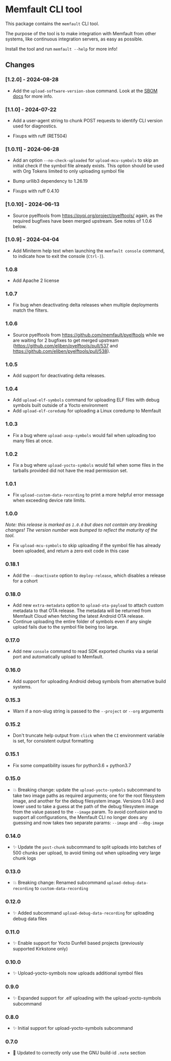 # Memfault CLI tool

This package contains the `memfault` CLI tool.

The purpose of the tool is to make integration with Memfault from other systems,
like continuous integration servers, as easy as possible.

Install the tool and run `memfault --help` for more info!

## Changes

### [1.2.0] - 2024-08-28

- Add the `upload-software-version-sbom` command. Look at the
  [SBOM docs](https://docs.memfault.com/docs/platform/sbom) for more info.

### [1.1.0] - 2024-07-22

- Add a user-agent string to chunk POST requests to identify CLI version used
  for diagnostics.

- Fixups with ruff (RET504)

### [1.0.11] - 2024-06-28

- Add an option `--no-check-uploaded` for `upload-mcu-symbols` to skip an
  initial check if the symbol file already exists. This option should be used
  with Org Tokens limited to only uploading symbol file

- Bump urllib3 dependency to 1.26.19

- Fixups with ruff 0.4.10

### [1.0.10] - 2024-06-13

- Source pyelftools from <https://pypi.org/project/pyelftools/> again, as the
  required bugfixes have been merged upstream. See notes of 1.0.6 below.

### [1.0.9] - 2024-04-04

- Add Miniterm help text when launching the `memfault console` command, to
  indicate how to exit the console (`Ctrl-]`).

### 1.0.8

- Add Apache 2 license

### 1.0.7

- Fix bug when deactivating delta releases when multiple deployments match the
  filters.

### 1.0.6

- Source pyelftools from <https://github.com/memfault/pyelftools> while we are
  waiting for 2 bugfixes to get merged upstream
  (<https://github.com/eliben/pyelftools/pull/537> and
  <https://github.com/eliben/pyelftools/pull/538>).

### 1.0.5

- Add support for deactivating delta releases.

### 1.0.4

- Add `upload-elf-symbols` command for uploading ELF files with debug symbols
  built outside of a Yocto environment
- Add `upload-elf-coredump` for uploading a Linux coredump to Memfault

### 1.0.3

- Fix a bug where `upload-aosp-symbols` would fail when uploading too many files
  at once.

### 1.0.2

- Fix a bug where `upload-yocto-symbols` would fail when some files in the
  tarballs provided did not have the read permission set.

### 1.0.1

- Fix `upload-custom-data-recording` to print a more helpful error message when
  exceeding device rate limits.

### 1.0.0

_Note: this release is marked as `1.0.0` but does not contain any breaking
changes! The version number was bumped to reflect the maturity of the tool._

- Fix `upload-mcu-symbols` to skip uploading if the symbol file has already been
  uploaded, and return a zero exit code in this case

### 0.18.1

- Add the `--deactivate` option to `deploy-release`, which disables a release
  for a cohort

### 0.18.0

- Add new `extra-metadata` option to `upload-ota-payload` to attach custom
  metadata to that OTA release. The metadata will be returned from Memfault
  Cloud when fetching the latest Android OTA release.
- Continue uploading the entire folder of symbols even if any single upload
  fails due to the symbol file being too large.

### 0.17.0

- Add new `console` command to read SDK exported chunks via a serial port and
  automatically upload to Memfault.

### 0.16.0

- Add support for uploading Android debug symbols from alternative build
  systems.

### 0.15.3

- Warn if a non-slug string is passed to the `--project` or `--org` arguments

### 0.15.2

- Don't truncate help output from `click` when the `CI` environment variable is
  set, for consistent output formatting

### 0.15.1

- Fix some compatibility issues for python3.6 + python3.7

### 0.15.0

- 💥 Breaking change: update the `upload-yocto-symbols` subcommand to take two
  image paths as required arguments; one for the root filesystem image, and
  another for the debug filesystem image. Versions 0.14.0 and lower used to take
  a guess at the path of the debug filesystem image from the value passed to the
  `--image` param. To avoid confusion and to support all configurations, the
  Memfault CLI no longer does any guessing and now takes two separate params:
  `--image` and `--dbg-image`

### 0.14.0

- ✨ Update the `post-chunk` subcommand to split uploads into batches of 500
  chunks per upload, to avoid timing out when uploading very large chunk logs

### 0.13.0

- 💥 Breaking change: Renamed subcommand `upload-debug-data-recording` to
  `custom-data-recording`

### 0.12.0

- ✨ Added subcommand `upload-debug-data-recording` for uploading debug data
  files

### 0.11.0

- ✨ Enable support for Yocto Dunfell based projects (previously supported
  Kirkstone only)

### 0.10.0

- ✨ Upload-yocto-symbols now uploads additional symbol files

### 0.9.0

- ✨ Expanded support for .elf uploading with the upload-yocto-symbols
  subcommand

### 0.8.0

- ✨ Initial support for upload-yocto-symbols subcommand

### 0.7.0

- 🐛 Updated to correctly only use the GNU build-id `.note` section

